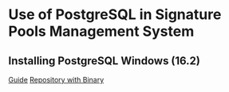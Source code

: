 # Use of PostgreSQL in Signature Pools Management System


## Installing PostgreSQL Windows (16.2)
[Guide](https://www.datacamp.com/tutorial/installing-postgresql-windows-macosx)
[Repository with Binary](https://www.enterprisedb.com/downloads/postgres-postgresql-downloads)
